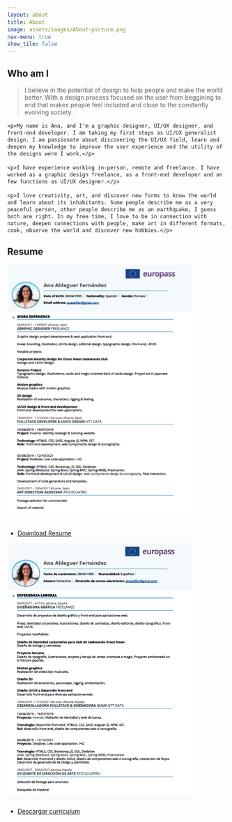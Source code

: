 ```yaml
---
layout: about
title: About
image: assets/images/About-picture.png
nav-menu: true
show_tile: false
---
```


<section id="one">
	<h2>Who am I</h2>
	<!-- Blockquote -->
	<blockquote>I believe in the potential of design to help people and make the world better. With a design process focused on the user from beggining to end that makes people feel included and close to the constantly evolving society.</blockquote>

    <p>My name is Ana, and I'm a graphic designer, UI/UX designer, and front-end developer. I am taking my first steps as UI/UX generalist design. I am passionate about discovering the UI/UX field, learn and deepen my knowledge to improve the user experience and the utility of the designs were I work.</p>

    <p>I have experience working in-person, remote and freelance. I have worked as a graphic design freelance, as a front-end developer and on few functions as UI/UX designer.</p>

    <p>I love creativity, art, and discover new forms to know the world and learn about its inhabitants. Some people describe me as a very peaceful person, other people describe me as an earthquake, I guess both are right. In my free time, I love to be in connection with nature, deepen connections with people, make art in different formats, cook, observe the world and discover new hobbies.</p>

</section>

<section id="two">
	<h2>Resume</h2>
</section>

<section class="special" id="three">
    <div class="content inner">
		<a href="./../CV_Ana-Aldeguer-Fernandez_Eng.pdf" class="image" download="CV_Ana-Aldeguer-Fernandez_Eng.pdf">
			<img src="./assets/images/CV_eng.png" alt="CV - english" data-position="25% 25%" />
		</a>
        <ul class="actions">
    		<li>
				<a href="./../CV_Ana-Aldeguer-Fernandez_Eng.pdf" class="button download" download="CV_Ana-Aldeguer-Fernandez_Eng.pdf">Download Resume</a>
			</li>
    	</ul>
    </div>
	<div class="content inner">
    	<a href="./../CV_Ana-Aldeguer-Fernandez_Esp.pdf" class="image" download="CV_Ana-Aldeguer-Fernandez_Esp.pdf">
    		<img src="./assets/images/CV_esp.png" alt="CV - español" data-position="25% 25%" />
    	</a>
        <ul class="actions">
    		<li>
				<a href="./../CV_Ana-Aldeguer-Fernandez_Esp.pdf" class="button download" download="CV_Ana-Aldeguer-Fernandez_Esp.pdf">Descargar currículum</a>
			</li>
    	</ul>
    </div>

</section>
